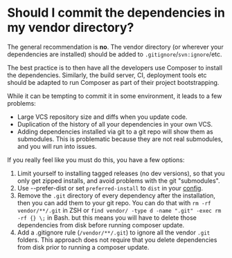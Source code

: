 # Should I commit the dependencies in my vendor directory?

The general recommendation is **no**. The vendor directory (or wherever your
dependencies are installed) should be added to `.gitignore`/`svn:ignore`/etc.

The best practice is to then have all the developers use Composer to install
the dependencies. Similarly, the build server, CI, deployment tools etc should
be adapted to run Composer as part of their project bootstrapping.

While it can be tempting to commit it in some environment, it leads to a few
problems:

- Large VCS repository size and diffs when you update code.
- Duplication of the history of all your dependencies in your own VCS.
- Adding dependencies installed via git to a git repo will show them as
  submodules. This is problematic because they are not real submodules, and you
  will run into issues.

If you really feel like you must do this, you have a few options:

1. Limit yourself to installing tagged releases (no dev versions), so that you
   only get zipped installs, and avoid problems with the git "submodules".
2. Use --prefer-dist or set `preferred-install` to `dist` in your
   [config](../04-schema.md#config).
3. Remove the `.git` directory of every dependency after the installation, then
   you can add them to your git repo. You can do that with `rm -rf vendor/**/.git`
   in ZSH or `find vendor/ -type d -name ".git" -exec rm -rf {} \;` in Bash.
   but this means you will have to delete those dependencies from disk before
   running composer update.
4. Add a .gitignore rule (`/vendor/**/.git`) to ignore all the vendor `.git` folders.
   This approach does not require that you delete dependencies from disk prior to
   running a composer update.

<!-- ready: no -->
<!-- revision: cc3a8379e228530e963b7d2d3ae89df6a649656f -->